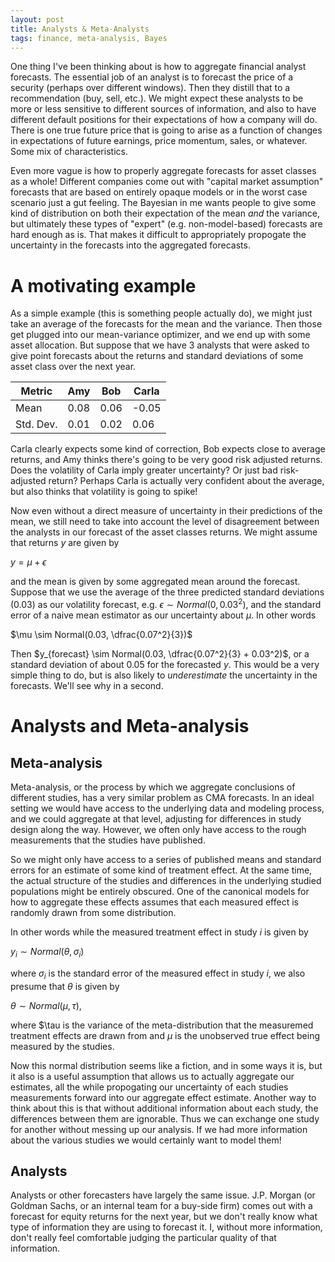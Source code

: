 ```yaml
---
layout: post
title: Analysts & Meta-Analysts
tags: finance, meta-analysis, Bayes
---
```


One thing I've been thinking about is how to aggregate financial analyst forecasts. The essential job of an analyst is to forecast the price of a security (perhaps over different windows). Then they distill that to a recommendation (buy, sell, etc.). We might expect these analysts to be more or less sensitive to different sources of information, and also to have different default positions for their expectations of how a company will do. There is one true future price that is going to arise as a function of changes in expectations of future earnings, price momentum, sales, or whatever. Some mix of characteristics.

Even more vague is how to properly aggregate forecasts for asset classes as a whole! Different companies come out with "capital market assumption" forecasts that are based on entirely opaque models or in the worst case scenario just a gut feeling. The Bayesian in me wants people to give some kind of distribution on both their expectation of the mean _and_ the variance, but ultimately these types of "expert" (e.g. non-model-based) forecasts are hard enough as is. That makes it difficult to appropriately propogate the uncertainty in the forecasts into the aggregated forecasts.

# A motivating example

As a simple example (this is something people actually do), we might just take an average of the forecasts for the mean and the variance. Then those get plugged into our mean-variance optimizer, and we end up with some asset allocation. But suppose that we have 3 analysts that were asked to give point forecasts about the returns and standard deviations of some asset class over the next year.

| Metric   | Amy | Bob | Carla |
|----------|-----|-----|-------|
| Mean     | 0.08| 0.06| -0.05 |
| Std. Dev.| 0.01| 0.02| 0.06  |

Carla clearly expects some kind of correction, Bob expects close to average returns, and Amy thinks there's going to be very good risk adjusted returns. Does the volatility of Carla imply greater uncertainty? Or just bad risk-adjusted return? Perhaps Carla is actually very confident about the average, but also thinks that volatility is going to spike!

Now even without a direct measure of uncertainty in their predictions of the mean, we still need to take into account the level of disagreement between the analysts in our forecast of the asset classes returns. We might assume that returns $y$ are given by 

$y = \mu + \epsilon$

and the mean is given by some aggregated mean around the forecast. Suppose that we use the average of the three predicted standard deviations (0.03) as our volatility forecast, e.g. $\epsilon \sim Normal(0, 0.03^2)$, and the standard error of a naive mean estimator as our uncertainty about $\mu$. In other words

$\mu \sim Normal(0.03, \dfrac{0.07^2}{3})$

Then $y_{forecast} \sim Normal(0.03, \dfrac{0.07^2}{3} + 0.03^2)$, or a standard deviation of about 0.05 for the forecasted $y$. This would be a very simple thing to do, but is also likely to _underestimate_ the uncertainty in the forecasts. We'll see why in a second.

# Analysts and Meta-analysis

## Meta-analysis

Meta-analysis, or the process by which we aggregate conclusions of different studies, has a very similar problem as CMA forecasts. In an ideal setting we would have access to the underlying data and modeling process, and we could aggregate at that level, adjusting for differences in study design along the way. However, we often only have access to the rough measurements that the studies have published.

So we might only have access to a series of published means and standard errors for an estimate of some kind of treatment effect. At the same time, the actual structure of the studies and differences in the underlying studied populations might be entirely obscured. One of the canonical models for how to aggregate these effects assumes that each measured effect is randomly drawn from some distribution. 


In other words while the measured treatment effect in study $i$ is given by

$y_i \sim Normal(\theta, \sigma_i)$

where $\sigma_i$ is the standard error of the measured effect in study $i$, we also presume that $\theta$ is given by 

$\theta \sim Normal(\mu, \tau)$,

where $\tau is the variance of the meta-distribution that the measuremed treatment effects are drawn from and $\mu$ is the unobserved true effect being measured by the studies.

Now this normal distribution seems like a fiction, and in some ways it is, but it also is a useful assumption that allows us to actually aggregate our estimates, all the while propogating our uncertainty of each studies measurements forward into our aggregate effect estimate. Another way to think about this is that without additional information about each study, the differences between them are ignorable. Thus we can exchange one study for another without messing up our analysis. If we had more information about the various studies we would certainly want to model them!

## Analysts

Analysts or other forecasters have largely the same issue. J.P. Morgan (or Goldman Sachs, or an internal team for a buy-side firm) comes out with a forecast for equity returns for the next year, but we don't really know what type of information they are using to forecast it. I, without more information, don't really feel comfortable judging the particular quality of that information.